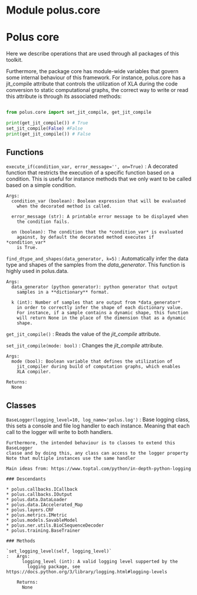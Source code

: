 Module polus.core
=================
# Polus core 

Here we describe operations that are used through all packages 
of this toolkit.

Furthermore, the package core has module-wide variables that 
govern some internal behaviour of this framework. For instance, 
polus.core has a jit_compile attribute that controls 
the utilization of XLA during the code conversion to static 
computational graphs, the correct way to write or read this 
attribute is through its associated methods:

```python

from polus.core import set_jit_compile, get_jit_compile

print(get_jit_compile()) # True
set_jit_compile(False) #False
print(get_jit_compile()) # False

```

Functions
---------

    
`execute_if(condition_var, error_message='', on=True)`
:   A decorated function that restricts the execution of a specific
    function based on a condition. This is useful for instance methods
    that we only want to be called based on a simple condition.
    
    Args:
      condition_var (boolean): Boolean expression that will be evaluated
        when the decorated method is called.
      
      error_message (str): A printable error message to be displayed when
        the condition fails.
        
      on (boolean): The condition that the *condition_var* is evaluated
        against, by default the decorated method executes if *condition_var*
        is True.

    
`find_dtype_and_shapes(data_generator, k=5)`
:   Automatically infer the data type and shapes of the samples from 
    the *data_generator*. This function is highly used in polus.data.
    
    Args:
      data_generator (python generator): python generator that output
        samples in a **dictionary** format.
        
      k (int): Number of samples that are output from *data_generator*
        in order to correctly infer the shape of each dictionary value.
        For instance, if a sample contains a dynamic shape, this function
        will return None in the place of the dimension that as a dynamic 
        shape.

    
`get_jit_compile()`
:   Reads the value of the *jit_compile* attribute.

    
`set_jit_compile(mode: bool)`
:   Changes the *jit_compile* attribute.
    
    Args:
      mode (bool): Boolean variable that defines the utilization of
        jit_compiler during build of computation graphs, which enables
        XLA compiler.
        
    Returns:
      None

Classes
-------

`BaseLogger(logging_level=10, log_name='polus.log')`
:   Base logging class, this sets a console and file log handler to each
    instance. Meaning that each call to the logger will write to both 
    handlers. 
    
    Furthermore, the intended behaviour is to classes to extend this BaseLogger
    classe and by doing this, any class can access to the logger property
    Note that multiple instances use the same handler
    
    Main ideas from: https://www.toptal.com/python/in-depth-python-logging

    ### Descendants

    * polus.callbacks.ICallback
    * polus.callbacks.IOutput
    * polus.data.DataLoader
    * polus.data.IAccelerated_Map
    * polus.layers.CRF
    * polus.metrics.IMetric
    * polus.models.SavableModel
    * polus.ner.utils.BioCSequenceDecoder
    * polus.training.BaseTrainer

    ### Methods

    `set_logging_level(self, logging_level)`
    :   Args:
          logging_level (int): A valid logging level supperted by the
            logging package, see https://docs.python.org/3/library/logging.html#logging-levels
            
        Returns:
          None